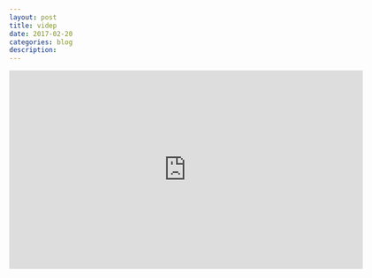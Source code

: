 ```yaml
---
layout: post
title: videp
date: 2017-02-20
categories: blog
description: 
---
```


<iframe src="https://embed.ted.com/talks/laura_robinson_the_secrets_i_find_on_the_mysterious_ocean_floor" width="640" height="360" frameborder="0" scrolling="no" webkitAllowFullScreen mozallowfullscreen allowFullScreen></iframe>
